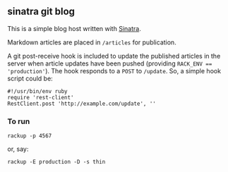 ## sinatra git blog

This is a simple blog host written with [Sinatra](https://github.com/sinatra/sinatra).

Markdown articles are placed in `/articles` for publication.

A git post-receive hook is included to update the published articles
in the server when article updates have been pushed (providing
`RACK_ENV == 'production'`). The hook responds to a `POST` to `/update`.
So, a simple hook script could be:

    #!/usr/bin/env ruby
    require 'rest-client'
    RestClient.post 'http://example.com/update', ''

### To run

    rackup -p 4567

or, say:

    rackup -E production -D -s thin
